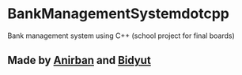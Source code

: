 # BankManagementSystemdotcpp
Bank management system using C++ (school project for final boards)


## Made by [Anirban](https://github.com/AnirbanNath-dev) and [Bidyut](https://github.com/BidyutKumar-Dev)
